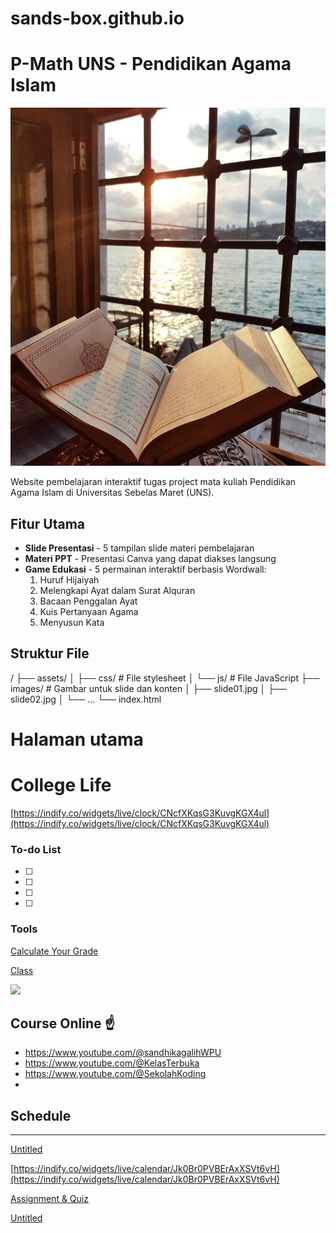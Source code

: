 # sands-box.github.io
# P-Math UNS - Pendidikan Agama Islam

![Banner Preview](images/slide01.jpg)

Website pembelajaran interaktif tugas project mata kuliah Pendidikan Agama Islam di Universitas Sebelas Maret (UNS).

## Fitur Utama

- **Slide Presentasi** - 5 tampilan slide materi pembelajaran
- **Materi PPT** - Presentasi Canva yang dapat diakses langsung
- **Game Edukasi** - 5 permainan interaktif berbasis Wordwall:
  1. Huruf Hijaiyah
  2. Melengkapi Ayat dalam Surat Alquran
  3. Bacaan Penggalan Ayat
  4. Kuis Pertanyaan Agama
  5. Menyusun Kata

## Struktur File

/
├── assets/
│ ├── css/ # File stylesheet
│ └── js/ # File JavaScript
├── images/ # Gambar untuk slide dan konten
│ ├── slide01.jpg
│ ├── slide02.jpg
│ └── ...
└── index.html 

# Halaman utama


# College Life

[https://indify.co/widgets/live/clock/CNcfXKqsG3KuvgKGX4ul](https://indify.co/widgets/live/clock/CNcfXKqsG3KuvgKGX4ul)

### To-do List

- [ ]  
- [ ]  
- [ ]  
- [ ]  

### Tools

[Calculate Your Grade](https://www.notion.so/Calculate-Your-Grade-1e525d276a0a81f59133d32725f1da42?pvs=21)

[Class](Class%201e525d276a0a819f9308fb39f53fc01a.csv)

![](https://i.pinimg.com/originals/f6/e8/bc/f6e8bc3c69e46da98515dd6a4db4fe9d.gif)

## Course Online ☝️

- https://www.youtube.com/@sandhikagalihWPU
- https://www.youtube.com/@KelasTerbuka
- https://www.youtube.com/@SekolahKoding
- 

## Schedule

---

[Untitled](Untitled%201e525d276a0a81899e1ef24c63b6d909.csv)

[https://indify.co/widgets/live/calendar/Jk0Br0PVBErAxXSVt6vH](https://indify.co/widgets/live/calendar/Jk0Br0PVBErAxXSVt6vH)

[Assignment & Quiz](Assignment%20&%20Quiz%201e525d276a0a8193983ec4347aabfb22.csv)

[Untitled](Untitled%201e525d276a0a818d9842eee7dc7c851f.csv)